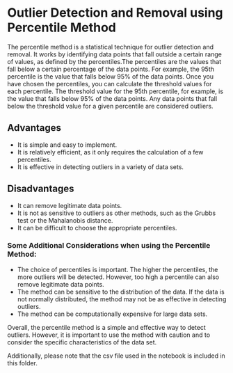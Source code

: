 <h1>Outlier Detection and Removal using Percentile Method</h1>

<p>The percentile method is a statistical technique for outlier detection and removal. It works by identifying data points that fall outside a certain range of values, as defined by the percentiles.The percentiles are the values that fall below a certain percentage of the data points. For example, the 95th percentile is the value that falls below 95% of the data points. Once you have chosen the percentiles, you can calculate the threshold values for each percentile. The threshold value for the 95th percentile, for example, is the value that falls below 95% of the data points. Any data points that fall below the threshold value for a given percentile are considered outliers.</p>

<h2>Advantages</h2>
<ul>
<li>It is simple and easy to implement.</li>
<li>It is relatively efficient, as it only requires the calculation of a few percentiles.</li>
<li>It is effective in detecting outliers in a variety of data sets.</li>
</ul>
<h2>Disadvantages</h2>
<ul>
<li>It can remove legitimate data points.</li>
<li>It is not as sensitive to outliers as other methods, such as the Grubbs test or the Mahalanobis distance.</li>
<li>It can be difficult to choose the appropriate percentiles.</li>
</ul>
<h3>Some Additional Considerations when using the Percentile Method:</h3>
<ul>
<li>The choice of percentiles is important. The higher the percentiles, the more outliers will be detected. However, too high a percentile can also remove legitimate data points.</li>
<li>The method can be sensitive to the distribution of the data. If the data is not normally distributed, the method may not be as effective in detecting outliers.</li>
<li>The method can be computationally expensive for large data sets.</li>
</ul>
<p>Overall, the percentile method is a simple and effective way to detect outliers. However, it is important to use the method with caution and to consider the specific characteristics of the data set.</p>


Additionally, please note that the csv file used in the notebook is included in this folder.

